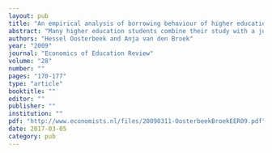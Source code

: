 ```yaml
---
layout: pub
title: "An empirical analysis of borrowing behaviour of higher education students in the Netherlands"
abstract: "Many higher education students combine their study with a job on the side instead of taking up a loan. This paper examines the factors underlying this apparently myopic behaviour. We find that standard economic factors explain observed borrowing decisions to some extent. Students with easier access to financial resources borrow less often. Students with good earnings prospects and/or a high discount rate borrow more often, as do students who are prepared to take risks. An important non-standard factor affecting borrowing choices is debt aversion.  We also find that a reduction in working hours will only have a limited positive impact on the time spend on studying."
authors: "Hessel Oosterbeek and Anja van den Broek"
year: "2009"
journal: "Economics of Education Review"
volume: "28"
number: ""
pages: "170-177"
type: "article"
booktitle: ""
editor: ""
publisher: ""
institution: ""
pdf: "http://www.economists.nl/files/20090311-OosterbeekBroekEER09.pdf"
date: 2017-03-05
category: pub
---
```

